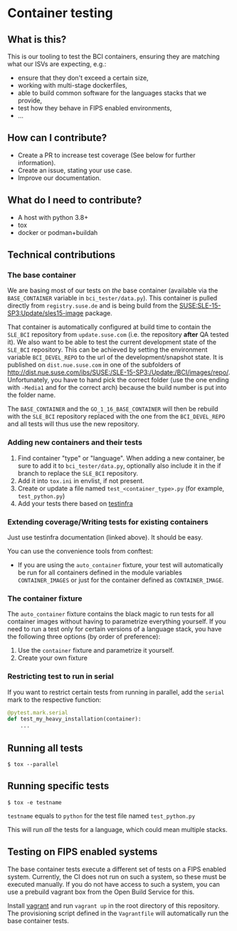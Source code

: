 # Container testing

## What is this?

This is our tooling to test the BCI containers, ensuring they are matching what our ISVs are expecting, e.g.:

* ensure that they don't exceed a certain size,
* working with multi-stage dockerfiles,
* able to build common software for the languages stacks that we provide,
* test how they behave in FIPS enabled environments,
* ...

## How can I contribute?

* Create a PR to increase test coverage (See below for further information).
* Create an issue, stating your use case.
* Improve our documentation.

## What do I need to contribute?

* A host with python 3.8+
* tox
* docker or podman+buildah

## Technical contributions

### The base container

We are basing most of our tests on _the_ base container (available via the
`BASE_CONTAINER` variable in `bci_tester/data.py`). This container is pulled
directly from `registry.suse.de` and is being build from the
[SUSE:SLE-15-SP3:Update/sles15-image](https://build.suse.de/package/show/SUSE:SLE-15-SP3:Update/sles15-image)
package.

That container is automatically configured at build time to contain the
`SLE_BCI` repository from `update.suse.com` (i.e. the repository **after** QA
tested it). We also want to be able to test the current development state of the
`SLE_BCI` repository. This can be achieved by setting the environment variable
`BCI_DEVEL_REPO` to the url of the development/snapshot state. It is published
on `dist.nue.suse.com` in one of the subfolders of
http://dist.nue.suse.com/ibs/SUSE:/SLE-15-SP3:/Update:/BCI/images/repo/. Unfortunately,
you have to hand pick the correct folder (use the one ending with `-Media1` and
for the correct arch) because the build number is put into the folder name.

The `BASE_CONTAINER` and the `GO_1_16_BASE_CONTAINER` will then be rebuild with
the `SLE_BCI` repository replaced with the one from the `BCI_DEVEL_REPO` and all
tests will thus use the new repository.

### Adding new containers and their tests

1. Find container "type" or "language". When adding a new container, be sure to
   add it to `bci_tester/data.py`, optionally also include it in the if branch
   to replace the `SLE_BCI` repository.
2. Add it into `tox.ini` in envlist, if not present.
3. Create or update a file named `test_<container_type>.py` (for example, `test_python.py`)
4. Add your tests there based on [testinfra](https://testinfra.readthedocs.io/en/latest/modules.html)

### Extending coverage/Writing tests for existing containers

Just use testinfra documentation (linked above). It should be
easy.

You can use the convenience tools from conftest:

* If you are using the `auto_container` fixture, your test will automatically be run for all containers defined in the module variables  `CONTAINER_IMAGES` or just for the container defined as `CONTAINER_IMAGE`.

### The container fixture

The `auto_container` fixture contains the black magic to run tests for all container images without having to parametrize everything yourself.
If you need to run a test only for certain versions of a language stack, you have the following three options (by order of preference):

1. Use the `container` fixture and parametrize it yourself.
2. Create your own fixture


### Restricting test to run in serial

If you want to restrict certain tests from running in parallel, add the
`serial` mark to the respective function:
```python
@pytest.mark.serial
def test_my_heavy_installation(container):
    ...
```

## Running all tests

```ShellSession
$ tox --parallel
```

## Running specific tests

```ShellSession
$ tox -e testname
```

`testname` equals to `python` for the test file named `test_python.py`

This will run _all_ the tests for a language, which could mean multiple stacks.


## Testing on FIPS enabled systems

The base container tests execute a different set of tests on a FIPS enabled
system. Currently, the CI does not run on such a system, so these must be
executed manually. If you do not have access to such a system, you can use a
prebuild vagrant box from the Open Build Service for this.

Install [vagrant](https://www.vagrantup.com/downloads) and run `vagrant up` in
the root directory of this repository. The provisioning script defined in the
`Vagrantfile` will automatically run the base container tests.

